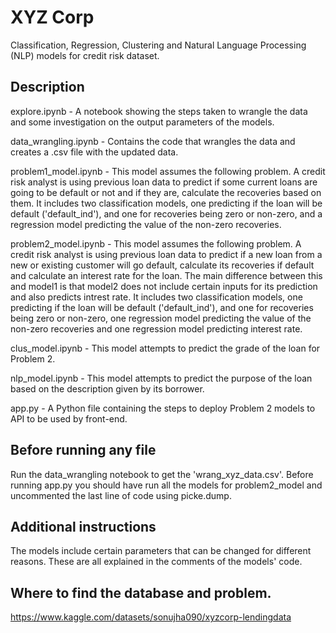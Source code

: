 # XYZ Corp
Classification, Regression, Clustering and Natural Language Processing (NLP) models for credit risk dataset.

## Description
explore.ipynb - A notebook showing the steps taken to wrangle the data and some investigation on the output parameters of the models.

data_wrangling.ipynb - Contains the code that wrangles the data and creates a .csv file with the updated data.

problem1_model.ipynb - This model assumes the following problem. A credit risk analyst is using previous loan data to predict if some current loans are going to be default or not and if they are, calculate the recoveries based on them.
It includes two classification models, one predicting if the loan will be default ('default_ind'), and one for recoveries being zero or non-zero, and a regression model predicting the value of the non-zero recoveries.

problem2_model.ipynb - This model assumes the following problem. A credit risk analyst is using previous loan data to predict if a new loan from a new or existing customer will go default, calculate its recoveries if default and calculate an interest rate for the loan. The main difference between this and model1 is that model2 does not include certain inputs for its prediction and also predicts intrest rate. It includes two classification models, one predicting if the loan will be default ('default_ind'), and one for recoveries being zero or non-zero, one regression model predicting the value of the non-zero recoveries and one regression model predicting interest rate.

clus_model.ipynb - This model attempts to predict the grade of the loan for Problem 2.

nlp_model.ipynb - This model attempts to predict the purpose of the loan based on the description given by its borrower.

app.py - A Python file containing the steps to deploy Problem 2 models to API to be used by front-end.

## Before running any file
Run the data_wrangling notebook to get the 'wrang_xyz_data.csv'.
Before running app.py you should have run all the models for problem2_model and uncommented the last line of code using picke.dump.

## Additional instructions
The models include certain parameters that can be changed for different reasons. These are all explained in the comments of the models' code.

## Where to find the database and problem.
https://www.kaggle.com/datasets/sonujha090/xyzcorp-lendingdata
